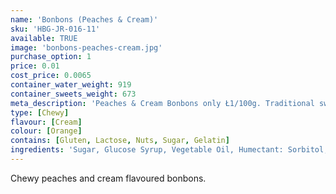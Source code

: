 ```yaml
---
name: 'Bonbons (Peaches & Cream)'
sku: 'HBG-JR-016-11'
available: TRUE
image: 'bonbons-peaches-cream.jpg'
purchase_option: 1
price: 0.01
cost_price: 0.0065
container_water_weight: 919
container_sweets_weight: 673
meta_description: 'Peaches & Cream Bonbons only Ł1/100g. Traditional sweets and more at Humbugs Confectionery Store. Specialists in satisfying your sweet tooth!'
type: [Chewy]
flavour: [Cream]
colour: [Orange]
contains: [Gluten, Lactose, Nuts, Sugar, Gelatin]
ingredients: 'Sugar, Glucose Syrup, Vegetable Oil, Humectant: Sorbitol, Emulsifier: Soya Lecithin, Colours: E120, Citric Acid, Pork Gelatine, Dextrose, Flavouring'
---
```

Chewy peaches and cream flavoured bonbons.